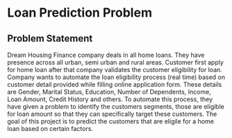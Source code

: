# Loan Prediction Problem
## Problem Statement
Dream Housing Finance company deals in all home loans. They have presence across all urban, semi urban and rural areas. Customer first apply for home loan after that company validates the customer eligibility for loan. Company wants to automate the loan eligibility process (real time) based on customer detail provided while filling online application form. These details are Gender, Marital Status, Education, Number of Dependents, Income, Loan Amount, Credit History and others. To automate this process, they have given a problem to identify the customers segments, those are eligible for loan amount so that they can specifically target these customers.
The goal of this project is to predict the customers that are eligile for a home loan based on certain factors.
